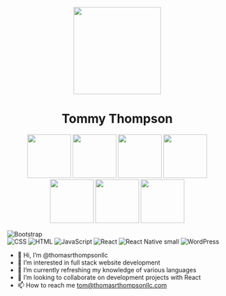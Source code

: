 

<p align="center">
<img width="200" src="https://user-images.githubusercontent.com/30050564/150536409-616dbf95-de17-46a2-8c59-42cec0e03ddb.png">

</p>


<h1 align="center">Tommy Thompson</h1>

<p align="center">
<img width="100" src="https://user-images.githubusercontent.com/30050564/150533510-943a9b51-c639-46f2-acfc-38c96e2b93ea.png">   
<img width="100" src="https://user-images.githubusercontent.com/30050564/150533513-c9cc771b-a27c-4c64-b468-9ac71ed831bc.png">  
<img width="100" src="https://user-images.githubusercontent.com/30050564/150533514-4eebd6ee-2990-498c-a85b-13786ccbc4e6.png">  
<img width="100" src="https://user-images.githubusercontent.com/30050564/150533515-84e7fe98-3e12-4f6d-bc39-3d26aa73a7ca.png">  
<img width="100" src="https://user-images.githubusercontent.com/30050564/150533517-39cefdeb-f091-49c7-931d-f81238dfb012.png">  
<img width="100" src="https://user-images.githubusercontent.com/30050564/150537202-ea4a18da-53ba-4b0a-9351-a90bac2d1891.png">  
<img width="100" src="https://user-images.githubusercontent.com/30050564/150533518-9888a1c2-ddf0-494e-a41a-40f4514a7d92.png">  

</p>


![Bootstrap](https://user-images.githubusercontent.com/30050564/150533510-943a9b51-c639-46f2-acfc-38c96e2b93ea.png)   
![CSS](https://user-images.githubusercontent.com/30050564/150533513-c9cc771b-a27c-4c64-b468-9ac71ed831bc.png)
![HTML](https://user-images.githubusercontent.com/30050564/150533514-4eebd6ee-2990-498c-a85b-13786ccbc4e6.png)
![JavaScript](https://user-images.githubusercontent.com/30050564/150533515-84e7fe98-3e12-4f6d-bc39-3d26aa73a7ca.png)
![React](https://user-images.githubusercontent.com/30050564/150533517-39cefdeb-f091-49c7-931d-f81238dfb012.png)
![React Native small](https://user-images.githubusercontent.com/30050564/150537202-ea4a18da-53ba-4b0a-9351-a90bac2d1891.png)
![WordPress](https://user-images.githubusercontent.com/30050564/150533518-9888a1c2-ddf0-494e-a41a-40f4514a7d92.png)



- 👋 Hi, I’m @thomasrthompsonllc
- 👀 I’m interested in full stack website development 
- 🌱 I’m currently refreshing my knowledge of various languages
- 💞️ I’m looking to collaborate on development projects with React
- 📫 How to reach me tom@thomasrthompsonllc.com

<!---
thomasrthompsonllc/thomasrthompsonllc is a ✨ special ✨ repository because its `README.md` (this file) appears on your GitHub profile.
You can click the Preview link to take a look at your changes.
->
![This is an image](/thomasrthompsonllc/language-images/React.png)
![JavaScript](https://user-images.githubusercontent.com/30050564/150526868-3f12dd28-1a76-4544-a2c0-37a647a7a907.png)
![GitHub Logo](/thomasrthompsonllc/thomasrthompsonllc/language-images-/React.png)
